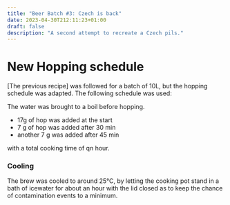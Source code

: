 ```yaml
---
title: "Beer Batch #3: Czech is back"
date: 2023-04-30T212:11:23+01:00
draft: false
description: "A second attempt to recreate a Czech pils."
---
```


# New Hopping schedule

[The previous recipe] was followed for a batch of 10L, but the hopping schedule was adapted. The following schedule was used:

The water was brought to a boil before hopping.
- 17g of hop was added at the start
- 7 g of hop was added after 30 min
- another 7 g was added after 45 min

with a total cooking time of qn hour.

### Cooling

The brew was cooled to around 25°C, by letting the cooking pot stand in a bath of icewater for about an hour with the lid closed as to keep the chance of contamination events to a minimum.
<!--
### Gravity measurement

- Specific gravity measured: 1.048
- Alcohol percentage expected: 5% 

This alcohol is still relatively high for a Czech pils (they're usually around 4.4%), but I sure won't complain!

## Primary Fermentation

A fastbrew fermenter is used for this batch. Both primary and secondary fermentation should be able to be done in the same reservoir.

- sanitization fastbrewer, airlock and tools used
- yeast pitched and waterlock placed

## Bottling

- Specifig gravity measured: 5% alcohol indeed
- sanitization pump and bottles
- priming sugar added (30g brown sugar) for carbonization
- bottles filled by faucet from fastbrew, with minimal headspace
- bottles were left for at least a week before carbonization was adequate

## Taste
- Too bitter for a pilsner
- Otherwise, nice color, feel and alcohol percentage.

## Recommendations future

- Use hop bag, and be a little less generous with the hop.
- Use a cooler, cooling takes way too long.
-->
